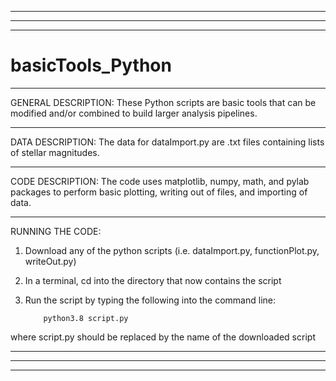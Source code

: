 ___________________________________________________________________________________________________________________________________________________________________
___________________________________________________________________________________________________________________________________________________________________
___________________________________________________________________________________________________________________________________________________________________
# basicTools_Python

___________________________________________________________________________________________________________________________________________________________________
GENERAL DESCRIPTION:
These Python scripts are basic tools that can be modified and/or combined to build larger analysis pipelines. 

___________________________________________________________________________________________________________________________________________________________________
DATA DESCRIPTION:
The data for dataImport.py are .txt files containing lists of stellar magnitudes. 


___________________________________________________________________________________________________________________________________________________________________
CODE DESCRIPTION:
The code uses matplotlib, numpy, math, and pylab packages to perform basic plotting, writing out of files, and importing of data.



___________________________________________________________________________________________________________________________________________________________________
RUNNING THE CODE:
1) Download any of the python scripts (i.e. dataImport.py, functionPlot.py, writeOut.py)
   
2) In a terminal, cd into the directory that now contains the script

3) Run the script by typing the following into the command line:

           python3.8 script.py
   
where script.py should be replaced by the name of the downloaded script
___________________________________________________________________________________________________________________________________________________________________
___________________________________________________________________________________________________________________________________________________________________
___________________________________________________________________________________________________________________________________________________________________
